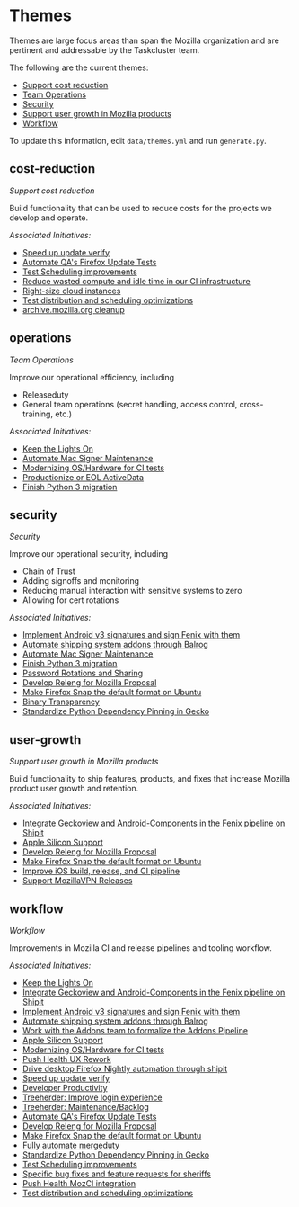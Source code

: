 # Themes

Themes are large focus areas than span the Mozilla organization and are pertinent and addressable by the Taskcluster team.

The following are the current themes:

* [Support cost reduction](#cost-reduction)
* [Team Operations](#operations)
* [Security](#security)
* [Support user growth in Mozilla products](#user-growth)
* [Workflow](#workflow)

To update this information, edit `data/themes.yml` and run `generate.py`.

## cost-reduction
*Support cost reduction*

Build functionality that can be used to reduce costs for the projects we develop and operate.

*Associated Initiatives:*

* [Speed up update verify](./initiatives.md#speed-up-update-verify)
* [Automate QA's Firefox Update Tests](./initiatives.md#automate-firefox-update-tests)
* [Test Scheduling improvements](./initiatives.md#test-scheduling)
* [Reduce wasted compute and idle time in our CI infrastructure](./initiatives.md#task-efficiencies)
* [Right-size cloud instances](./initiatives.md#right-size-instances)
* [Test distribution and scheduling optimizations](./initiatives.md#test-distribution-optimization)
* [archive.mozilla.org cleanup](./initiatives.md#archive-cleanup)


## operations
*Team Operations*

Improve our operational efficiency, including
 * Releaseduty
 * General team operations (secret handling, access control, cross-training, etc.)

*Associated Initiatives:*

* [Keep the Lights On](./initiatives.md#ktlo)
* [Automate Mac Signer Maintenance](./initiatives.md#automate-mac-signer-maintenance)
* [Modernizing OS/Hardware for CI tests](./initiatives.md#modernizing-test-platforms)
* [Productionize or EOL ActiveData](./initiatives.md#activedata-eol)
* [Finish Python 3 migration](./initiatives.md#python-3-migration)


## security
*Security*

Improve our operational security, including
 * Chain of Trust
 * Adding signoffs and monitoring
 * Reducing manual interaction with sensitive systems to zero
 * Allowing for cert rotations

*Associated Initiatives:*

* [Implement Android v3 signatures and sign Fenix with them](./initiatives.md#fenix-v3-signatures)
* [Automate shipping system addons through Balrog](./initiatives.md#system-addons-balrog)
* [Automate Mac Signer Maintenance](./initiatives.md#automate-mac-signer-maintenance)
* [Finish Python 3 migration](./initiatives.md#python-3-migration)
* [Password Rotations and Sharing](./initiatives.md#password-rotations)
* [Develop Releng for Mozilla Proposal](./initiatives.md#releng-for-mozilla-proposal)
* [Make Firefox Snap the default format on Ubuntu](./initiatives.md#firefox-snap-default)
* [Binary Transparency](./initiatives.md#binary-transparency)
* [Standardize Python Dependency Pinning in Gecko](./initiatives.md#standardize-gecko-python)


## user-growth
*Support user growth in Mozilla products*

Build functionality to ship features, products, and fixes that increase Mozilla product user growth and retention.

*Associated Initiatives:*

* [Integrate Geckoview and Android-Components in the Fenix pipeline on Shipit](./initiatives.md#geckoview-android-components-shipit)
* [Apple Silicon Support](./initiatives.md#apple-silicon-support)
* [Develop Releng for Mozilla Proposal](./initiatives.md#releng-for-mozilla-proposal)
* [Make Firefox Snap the default format on Ubuntu](./initiatives.md#firefox-snap-default)
* [Improve iOS build, release, and CI pipeline](./initiatives.md#ios-needs)
* [Support MozillaVPN Releases](./initiatives.md#mozillavpn)


## workflow
*Workflow*

Improvements in Mozilla CI and release pipelines and tooling workflow.

*Associated Initiatives:*

* [Keep the Lights On](./initiatives.md#ktlo)
* [Integrate Geckoview and Android-Components in the Fenix pipeline on Shipit](./initiatives.md#geckoview-android-components-shipit)
* [Implement Android v3 signatures and sign Fenix with them](./initiatives.md#fenix-v3-signatures)
* [Automate shipping system addons through Balrog](./initiatives.md#system-addons-balrog)
* [Work with the Addons team to formalize the Addons Pipeline](./initiatives.md#formalize-addons-pipeline)
* [Apple Silicon Support](./initiatives.md#apple-silicon-support)
* [Modernizing OS/Hardware for CI tests](./initiatives.md#modernizing-test-platforms)
* [Push Health UX Rework](./initiatives.md#push-health-ux-rework)
* [Drive desktop Firefox Nightly automation through shipit](./initiatives.md#firefox-nightly-shipit)
* [Speed up update verify](./initiatives.md#speed-up-update-verify)
* [Developer Productivity](./initiatives.md#developer-productivity)
* [Treeherder: Improve login experience](./initiatives.md#treeherder-login-experience)
* [Treeherder: Maintenance/Backlog](./initiatives.md#treeherder-maintenance)
* [Automate QA's Firefox Update Tests](./initiatives.md#automate-firefox-update-tests)
* [Develop Releng for Mozilla Proposal](./initiatives.md#releng-for-mozilla-proposal)
* [Make Firefox Snap the default format on Ubuntu](./initiatives.md#firefox-snap-default)
* [Fully automate mergeduty](./initiatives.md#automate-mergeduty)
* [Standardize Python Dependency Pinning in Gecko](./initiatives.md#standardize-gecko-python)
* [Test Scheduling improvements](./initiatives.md#test-scheduling)
* [Specific bug fixes and feature requests for sheriffs](./initiatives.md#treeherder-sheriff-requests)
* [Push Health MozCI integration](./initiatives.md#push-health-mozci)
* [Test distribution and scheduling optimizations](./initiatives.md#test-distribution-optimization)

